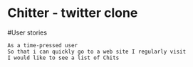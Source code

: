 # Chitter - twitter clone

#User stories

```
As a time-pressed user
So that i can quickly go to a web site I regularly visit
I would like to see a list of Chits
```
